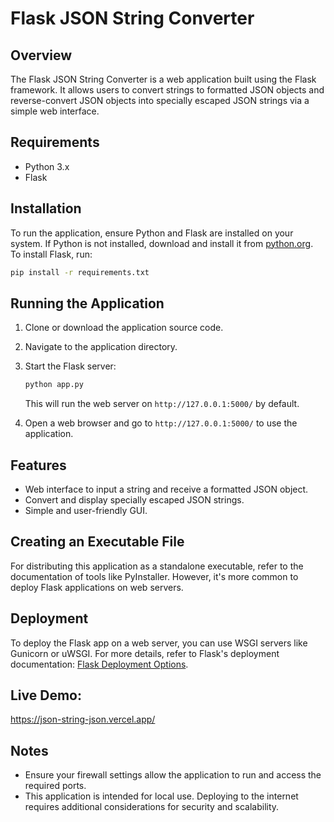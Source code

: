 
# Flask JSON String Converter

## Overview
The Flask JSON String Converter is a web application built using the Flask framework. It allows users to convert strings to formatted JSON objects and reverse-convert JSON objects into specially escaped JSON strings via a simple web interface.

## Requirements
- Python 3.x
- Flask

## Installation
To run the application, ensure Python and Flask are installed on your system. If Python is not installed, download and install it from [python.org](https://www.python.org/downloads/). To install Flask, run:
```bash
pip install -r requirements.txt
```

## Running the Application
1. Clone or download the application source code.

2. Navigate to the application directory.

3. Start the Flask server:
    ```bash
    python app.py
    ```
    This will run the web server on `http://127.0.0.1:5000/` by default.

4. Open a web browser and go to `http://127.0.0.1:5000/` to use the application.

## Features
- Web interface to input a string and receive a formatted JSON object.
- Convert and display specially escaped JSON strings.
- Simple and user-friendly GUI.

## Creating an Executable File
For distributing this application as a standalone executable, refer to the documentation of tools like PyInstaller. However, it's more common to deploy Flask applications on web servers.

## Deployment
To deploy the Flask app on a web server, you can use WSGI servers like Gunicorn or uWSGI. For more details, refer to Flask's deployment documentation: [Flask Deployment Options](https://flask.palletsprojects.com/en/latest/deploying/).

## Live Demo:
https://json-string-json.vercel.app/

## Notes
- Ensure your firewall settings allow the application to run and access the required ports.
- This application is intended for local use. Deploying to the internet requires additional considerations for security and scalability.
